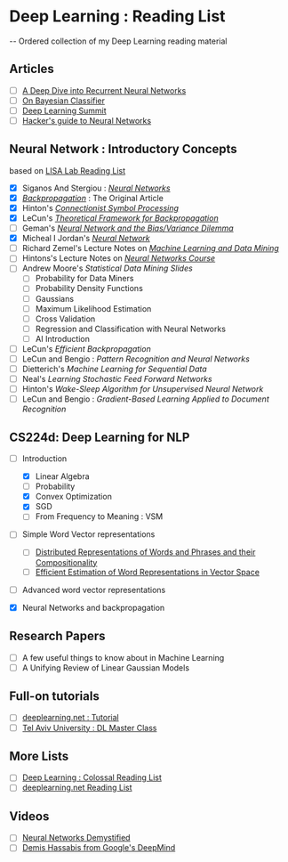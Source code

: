 # Deep Learning : Reading List
--
Ordered collection of my Deep Learning reading material

## Articles

- [ ] [A Deep Dive into Recurrent Neural Networks](http://nikhilbuduma.com/2015/01/11/a-deep-dive-into-recurrent-neural-networks/)
- [ ] [On Bayesian Classifier](http://stats.stackexchange.com/questions/58564/help-me-understand-bayesian-prior-and-posterior-distributions/58792#58792)
- [ ] [Deep Learning Summit](https://medium.com/@alevitale/notes-from-deep-learning-summit-2015-london-day-2-b76b681bbd2c)
- [ ] [Hacker's guide to Neural Networks](http://karpathy.github.io/neuralnets/)

## Neural Network : Introductory Concepts

based on [LISA Lab Reading List](http://www.iro.umontreal.ca/~lisa/twiki/bin/view.cgi/Public/NeuralNetsIntroductoryMaterial)

- [x] Siganos And Stergiou : [*Neural Networks*](https://raw.githubusercontent.com/suriyadeepan/deeplearning/master/doc/01_ConceptsInNN/01_SiganosAndStergious_NN.pdf)
- [x] *[Backpropagation](https://raw.githubusercontent.com/suriyadeepan/deeplearning/master/doc/01_ConceptsInNN/02_BP-original.pdf)* : The Original Article
- [x] Hinton's [*Connectionist Symbol Processing*]( https://raw.githubusercontent.com/suriyadeepan/deeplearning/master/doc/01_ConceptsInNN/03_ConnectionistSymbolProcessing.pdf)
- [x] LeCun's [*Theoretical Framework for Backpropagation*]( https://raw.githubusercontent.com/suriyadeepan/deeplearning/master/doc/01_ConceptsInNN/04_TheoreticalFrameworkForBP.pdf)
- [ ] Geman's [*Neural Network and the Bias/Variance Dilemma*](https://raw.githubusercontent.com/suriyadeepan/deeplearning/master/doc/01_ConceptsInNN/05_BiasVariance.pdf)
- [x] Micheal I Jordan's [*Neural Network*](https://raw.githubusercontent.com/suriyadeepan/deeplearning/master/doc/01_ConceptsInNN/06_MichealJordan_NN.pdf )
- [ ] Richard Zemel's Lecture Notes on [*Machine Learning and Data Mining*](http://www.cs.toronto.edu/~zemel/inquiry/element_detail.php?ID=1)
- [ ] Hintons's Lecture Notes on [*Neural Networks Course*](http://www.cs.toronto.edu/~hinton/csc2535/lectures.html)
- [ ] Andrew Moore's *Statistical Data Mining Slides*
	- [ ] Probability for Data Miners
	- [ ] Probability Density Functions
	- [ ] Gaussians
	- [ ] Maximum Likelihood Estimation
	- [ ] Cross Validation
	- [ ] Regression and Classification with Neural Networks
	- [ ] AI Introduction
- [ ] LeCun's *Efficient Backpropagation*
- [ ] LeCun and Bengio : *Pattern Recognition and Neural Networks*
- [ ] Dietterich's *Machine Learning for Sequential Data*
- [ ] Neal's *Learning Stochastic Feed Forward Networks*
- [ ] Hinton's *Wake-Sleep Algorithm for Unsupervised Neural Network*
- [ ] LeCun and Bengio : *Gradient-Based Learning Applied to Document Recognition*

## CS224d: Deep Learning for NLP

- [ ] Introduction
	- [x] Linear Algebra 
	- [ ] Probability
	- [x] Convex Optimization
	- [x] SGD
	- [ ] From Frequency to Meaning : VSM
- [ ] Simple Word Vector representations
	- [ ] [Distributed Representations of Words and Phrases and their Compositionality](http://papers.nips.cc/paper/5021-distributed-representations-of-words-and-phrases-and-their-compositionality.pdf)
	- [ ] [Efficient Estimation of Word Representations in Vector Space](http://arxiv.org/pdf/1301.3781.pdf)
- [ ] Advanced word vector representations
- [x] Neural Networks and backpropagation


## Research Papers

- [ ] A few useful things to know about in Machine Learning
- [ ] A Unifying Review of Linear Gaussian Models

## Full-on tutorials

- [ ] [deeplearning.net : Tutorial](http://deeplearning.net/tutorial/deeplearning.pdf)
- [ ] [Tel Aviv University : DL Master Class](http://www.cs.tau.ac.il/~wolf/deeplearningmeeting/Day1.html)

## More Lists

- [ ] [Deep Learning : Colossal Reading List](https://github.com/ChristosChristofidis/awesome-deep-learning)
- [ ] [deeplearning.net Reading List](http://deeplearning.net/reading-list/)

## Videos

- [ ] [Neural Networks Demystified](https://www.youtube.com/playlist?list=PLiaHhY2iBX9hdHaRr6b7XevZtgZRa1PoU)
- [ ] [Demis Hassabis from Google's DeepMind](https://clip.mn/video/yt-08Cl7ii6viY)
